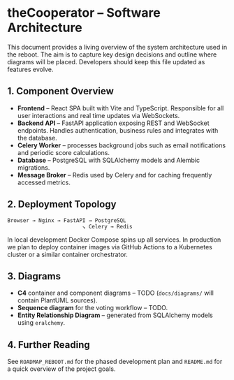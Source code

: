 # theCooperator – Software Architecture

This document provides a living overview of the system architecture used in the
reboot.  The aim is to capture key design decisions and outline where diagrams
will be placed.  Developers should keep this file updated as features evolve.

## 1. Component Overview

* **Frontend** – React SPA built with Vite and TypeScript.
  Responsible for all user interactions and real time updates via WebSockets.
* **Backend API** – FastAPI application exposing REST and WebSocket endpoints.
  Handles authentication, business rules and integrates with the database.
* **Celery Worker** – processes background jobs such as email notifications and
  periodic score calculations.
* **Database** – PostgreSQL with SQLAlchemy models and Alembic migrations.
* **Message Broker** – Redis used by Celery and for caching frequently accessed
  metrics.

## 2. Deployment Topology

```
Browser → Nginx → FastAPI → PostgreSQL
                        ↘ Celery → Redis
```

In local development Docker Compose spins up all services.  In production we
plan to deploy container images via GitHub Actions to a Kubernetes cluster or a
similar container orchestrator.

## 3. Diagrams

* **C4** container and component diagrams – TODO (`docs/diagrams/` will contain
  PlantUML sources).
* **Sequence diagram** for the voting workflow – TODO.
* **Entity Relationship Diagram** – generated from SQLAlchemy models using
  `eralchemy`.

## 4. Further Reading

See `ROADMAP_REBOOT.md` for the phased development plan and `README.md` for a
quick overview of the project goals.
